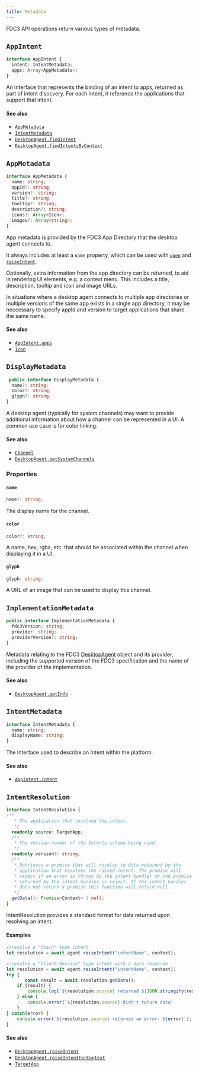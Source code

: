 ```yaml
---
title: Metadata
---
```


FDC3 API operations return various types of metadata.

## `AppIntent`

```ts
interface AppIntent {
  intent: IntentMetadata;
  apps: Array<AppMetadata>;
}
```
An interface that represents the binding of an intent to apps, returned as part of intent disocvery.
For each intent, it reference the applications that support that intent.

#### See also
* [`AppMetadata`](AppMetadata)
* [`IntentMetadata`](IntentMetadata)
* [`DesktopAgent.findIntent`](DesktopAgent#findintent)
* [`DesktopAgent.findIntentsByContext`](DesktopAgent#findintentsbycontext)

## `AppMetadata`

```ts
interface AppMetadata {
  name: string;
  appId?: string;
  version?: string;
  title?: string;
  tooltip?: string;
  description?: string;
  icons?: Array<Icon>;
  images?: Array<string>;
}
```

App metadata is provided by the FDC3 App Directory that the desktop agent connects to.

It always includes at least a `name` property, which can be used with [`open`](DesktopAgent#open) and [`raiseIntent`](DesktopAgent#raiseIntent).

Optionally, extra information from the app directory can be returned, to aid in rendering UI elements, e.g. a context menu.
This includes a title, description, tooltip and icon and image URLs.

In situations where a desktop agent connects to multiple app directories or multiple versions of the same app exists in a single app directory, it may be neccessary to specify appId and version to target applications that share the same name.

#### See also
* [`AppIntent.apps`](AppIntent)
* [`Icon`](Icon)

## `DisplayMetadata`

```ts
 public interface DisplayMetadata {
  name?: string;
  color?: string;
  glyph?: string;
}
```

A desktop agent (typically for _system_ channels) may want to provide additional information about how a channel can be represented in a UI. A common use case is for color linking.

#### See also

* [`Channel`](Channel)
* [`DesktopAgent.getSystemChannels`](DesktopAgent#getsystemchannels)

### Properties

#### `name`

```ts
name?: string;
```

The display name for the channel.

#### `color`

```ts
color?: string;
```

A name, hex, rgba, etc. that should be associated within the channel when displaying it in a UI.

#### `glyph`

```ts
glyph: string;
```

A URL of an image that can be used to display this channel.

## `ImplementationMetadata`

```typescript
public interface ImplementationMetadata {
  fdc3Version: string;
  provider: string;
  providerVersion?: string;
}
```

Metadata relating to the FDC3 [DesktopAgent](DesktopAgent) object and its provider, including the supported version of the FDC3 specification and the name of the provider of the implementation.

#### See also
* [`DesktopAgent.getInfo`](DesktopAgent#getInfo)

## `IntentMetadata`

```ts
interface IntentMetadata {
  name: string;
  displayName: string;
}
```

The Interface used to describe an Intent within the platform.


#### See also
* [`AppIntent.intent`](AppIntent)

## `IntentResolution`

```ts
interface IntentResolution {
/**
   * The application that resolved the intent.
   */
  readonly source: TargetApp;
  /**
   * The version number of the Intents schema being used.
   */
  readonly version?: string;
  /**
   * Retrieves a promise that will resolve to data returned by the
   * application that resolves the raised intent. The promise will 
   * reject if an error is thrown by the intent handler or the promise
   * returned by the intent handler is reject. If the intent handler 
   * does not return a promise this function will return null.
   */
  getData(): Promise<Context> | null;
}
```

IntentResolution provides a standard format for data returned upon resolving an intent.

#### Examples
```js
//resolve a "Chain" type intent
let resolution = await agent.raiseIntent("intentName", context);

//resolve a "Client-Service" type intent with a data response
let resolution = await agent.raiseIntent("intentName", context);
try {
	   const result = await resolution.getData();
    if (result) {
        console.log(`${resolution.source} returned ${JSON.stringify(result)}`);
    } else {
        console.error(`${resolution.source} didn't return data`
    }
} catch(error) {
    console.error(`${resolution.source} returned an error: ${error}`);
}
```

#### See also
* [`DesktopAgent.raiseIntent`](DesktopAgent#raiseintent)
* [`DesktopAgent.raiseIntentForContext`](DesktopAgent#raiseintentforcontext)
* [`TargetApp`](TargetApp)
